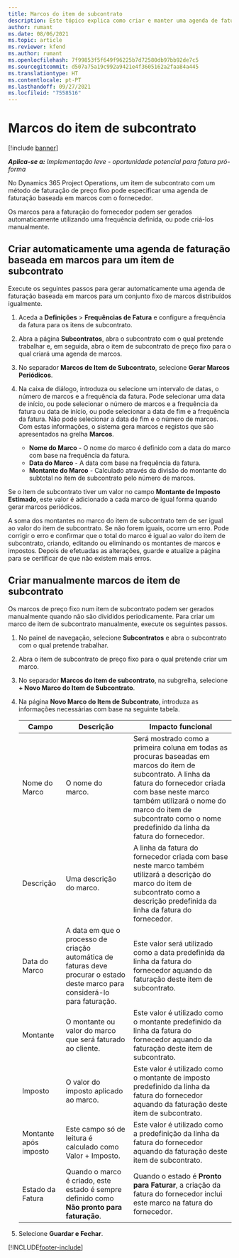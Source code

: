 ```yaml
---
title: Marcos do item de subcontrato
description: Este tópico explica como criar e manter uma agenda de faturação baseada em marcos para um subcontrato com um fornecedor.
author: rumant
ms.date: 08/06/2021
ms.topic: article
ms.reviewer: kfend
ms.author: rumant
ms.openlocfilehash: 7f99853f5f649f96225b7d72580db97bb92de7c5
ms.sourcegitcommit: d507a75a19c992a9421e4f3605162a2faa84a445
ms.translationtype: HT
ms.contentlocale: pt-PT
ms.lasthandoff: 09/27/2021
ms.locfileid: "7558516"
---
```

# <a name="subcontract-line-milestones"></a>Marcos do item de subcontrato

[!include [banner](../../includes/dataverse-preview.md)]

_**Aplica-se a:** Implementação leve - oportunidade potencial para fatura pró-forma_

No Dynamics 365 Project Operations, um item de subcontrato com um método de faturação de preço fixo pode especificar uma agenda de faturação baseada em marcos com o fornecedor.

Os marcos para a faturação do fornecedor podem ser gerados automaticamente utilizando uma frequência definida, ou pode criá-los manualmente.

## <a name="automatically-create-a-milestone-based-invoice-schedule-for-a-subcontract-line"></a>Criar automaticamente uma agenda de faturação baseada em marcos para um item de subcontrato

Execute os seguintes passos para gerar automaticamente uma agenda de faturação baseada em marcos para um conjunto fixo de marcos distribuídos igualmente.

1. Aceda a **Definições** > **Frequências de Fatura** e configure a frequência da fatura para os itens de subcontrato.
2. Abra a página **Subcontratos**, abra o subcontrato com o qual pretende trabalhar e, em seguida, abra o item de subcontrato de preço fixo para o qual criará uma agenda de marcos.
3. No separador **Marcos de Item de Subcontrato**, selecione **Gerar Marcos Periódicos**.
4. Na caixa de diálogo, introduza ou selecione um intervalo de datas, o número de marcos e a frequência da fatura. Pode selecionar uma data de início, ou pode selecionar o número de marcos e a frequência da fatura ou data de início, ou pode selecionar a data de fim e a frequência da fatura. Não pode selecionar a data de fim e o número de marcos.
Com estas informações, o sistema gera marcos e registos que são apresentados na grelha **Marcos**.

   - **Nome do Marco** - O nome do marco é definido com a data do marco com base na frequência da fatura.
   - **Data do Marco** - A data com base na frequência da fatura.
   - **Montante do Marco** - Calculado através da divisão do montante do subtotal no item de subcontrato pelo número de marcos.

Se o item de subcontrato tiver um valor no campo **Montante de Imposto Estimado**, este valor é adicionado a cada marco de igual forma quando gerar marcos periódicos.

A soma dos montantes no marco do item de subcontrato tem de ser igual ao valor do item de subcontrato. Se não forem iguais, ocorre um erro. Pode corrigir o erro e confirmar que o total do marco é igual ao valor do item de subcontrato, criando, editando ou eliminando os montantes de marcos e impostos. Depois de efetuadas as alterações, guarde e atualize a página para se certificar de que não existem mais erros.

## <a name="manually-create-subcontract-line-milestones"></a>Criar manualmente marcos de item de subcontrato

Os marcos de preço fixo num item de subcontrato podem ser gerados manualmente quando não são divididos periodicamente. Para criar um marco de item de subcontrato manualmente, execute os seguintes passos.

1. No painel de navegação, selecione **Subcontratos** e abra o subcontrato com o qual pretende trabalhar.
2. Abra o item de subcontrato de preço fixo para o qual pretende criar um marco.
3. No separador **Marcos do item de subcontrato**, na subgrelha, selecione **+ Novo Marco do Item de Subcontrato**.
4. Na página **Novo Marco do Item de Subcontrato**, introduza as informações necessárias com base na seguinte tabela.

    | Campo | Descrição |Impacto funcional|
    | --- | --- |----------------------|
    | Nome do Marco | O nome do marco. |Será mostrado como a primeira coluna em todas as procuras baseadas em marcos do item de subcontrato. A linha da fatura do fornecedor criada com base neste marco também utilizará o nome do marco do item de subcontrato como o nome predefinido da linha da fatura do fornecedor.|
    | Descrição | Uma descrição do marco. |A linha da fatura do fornecedor criada com base neste marco também utilizará a descrição do marco do item de subcontrato como a descrição predefinida da linha da fatura do fornecedor.|
    | Data do Marco | A data em que o processo de criação automática de faturas deve procurar o estado deste marco para considerá-lo para faturação.| Este valor será utilizado como a data predefinida da linha da fatura do fornecedor aquando da faturação deste item de subcontrato. |
    | Montante | O montante ou valor do marco que será faturado ao cliente. |Este valor é utilizado como o montante predefinido da linha da fatura do fornecedor aquando da faturação deste item de subcontrato. |
    | Imposto | O valor do imposto aplicado ao marco.| Este valor é utilizado como o montante de imposto predefinido da linha da fatura do fornecedor aquando da faturação deste item de subcontrato. |
    | Montante após imposto | Este campo só de leitura é calculado como Valor + Imposto.|Este valor é utilizado como a predefinição da linha da fatura do fornecedor aquando da faturação deste item de subcontrato. |
    | Estado da Fatura | Quando o marco é criado, este estado é sempre definido como **Não pronto para faturação**.|  Quando o estado é **Pronto para Faturar**, a criação da fatura do fornecedor inclui este marco na fatura do fornecedor. |

5. Selecione **Guardar e Fechar**.


[!INCLUDE[footer-include](../../includes/footer-banner.md)]

